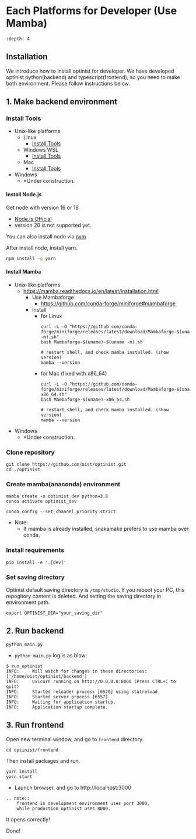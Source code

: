 Each Platforms for Developer (Use Mamba)
=================

```{contents}
:depth: 4
```

## Installation

We introduce how to install optinist for developer.
We have developed optinist python(backend) and typescript(frontend), so you need to make both environment.
Please follow instructions below.

## 1. Make backend environment

### Install Tools

- Unix-like platforms
  - Linux
    - [Install Tools](linux.md#install-tools)
  - Windows WSL
    - [Install Tools](windows.md#install-tools-1)
  - Mac
    - [Install Tools](mac.md#install-tools)
- Windows
  - *Under construction.

#### Install Node.js

Get node with version 16 or 18
- [Node.js Official](https://nodejs.org/ja)
- version 20 is not supported yet.

You can also install node via [nvm](https://github.com/nvm-sh/nvm)

After install node, install yarn.
```bash
npm install -g yarn
```

#### Install Mamba

- Unix-like platforms
  - https://mamba.readthedocs.io/en/latest/installation.html
    - Use Mambaforge
      - https://github.com/conda-forge/miniforge#mambaforge
    - Install
      - for Linux
        ```
        curl -L -O "https://github.com/conda-forge/miniforge/releases/latest/download/Mambaforge-$(uname)-$(uname -m).sh"
        bash Mambaforge-$(uname)-$(uname -m).sh

        # restart shell, and check mamba installed. (show version)
        mamba --version
        ```
      - for Mac (fixed with x86_64)
        ```
        curl -L -O "https://github.com/conda-forge/miniforge/releases/latest/download/Mambaforge-$(uname)-x86_64.sh"
        bash Mambaforge-$(uname)-x86_64.sh

        # restart shell, and check mamba installed. (show version)
        mamba --version
        ```
- Windows
  - *Under construction.

### Clone repository

```
git clone https://github.com/oist/optinist.git
cd ./optinist
```

### Create mamba(anaconda) environment

<!--
mamba create -c conda-forge -c bioconda -n optinist_dev python=3.8 snakemake
-->

```
mamba create -n optinist_dev python=3.8
conda activate optinist_dev
```

```
conda config --set channel_priority strict
```

- Note:
  - If mamba is already installed, snakamake prefers to use mamba over conda.


### Install requirements

```
pip install -e '.[dev]'
```

### Set saving directory

Optinist default saving directory is `/tmp/studio`. If you reboot your PC, this repogitory content is deleted. And setting the saving directory in environment path.
```
export OPTINIST_DIR="your_saving_dir"
```

<!--
## 2. Create virtualenv

Under maintenance...
-->

## 2. Run backend

```
python main.py
```
- `python main.py` log is as blow:
```
$ run_optinist
INFO:     Will watch for changes in these directories: ['/home/oist/optinist/backend']
INFO:     Uvicorn running on http://0.0.0.0:8000 (Press CTRL+C to quit)
INFO:     Started reloader process [6520] using statreload
INFO:     Started server process [6557]
INFO:     Waiting for application startup.
INFO:     Application startup complete.
```

## 3. Run frontend

Open new terminal window, and go to `frontend` directory.

```
cd optinist/frontend
```

Then install packages and run.
```
yarn install
yarn start
```

- Launch browser, and go to http://localhost:3000

```{eval-rst}
.. note::
    frontend in development environment uses port 3000,
    while production optinist uses 8000.
```

It opens correctly!

Done!
